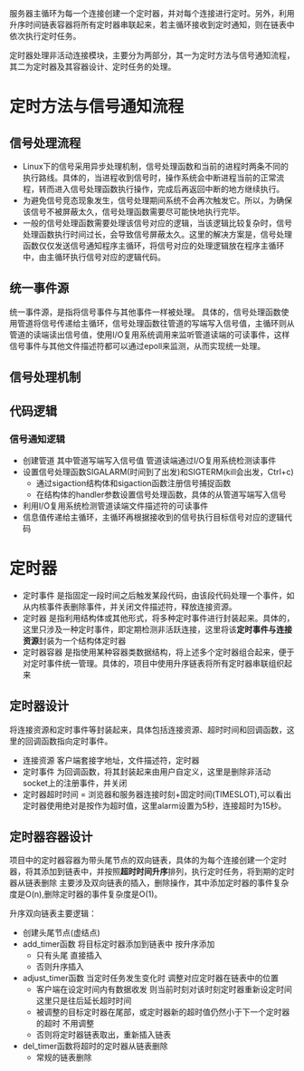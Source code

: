 服务器主循环为每一个连接创建一个定时器，并对每个连接进行定时。另外，利用升序时间链表容器将所有定时器串联起来，若主循环接收到定时通知，则在链表中依次执行定时任务。

定时器处理非活动连接模块，主要分为两部分，其一为定时方法与信号通知流程，其二为定时器及其容器设计、定时任务的处理。

# 定时方法与信号通知流程

## 信号处理流程
- Linux下的信号采用异步处理机制，信号处理函数和当前的进程时两条不同的执行路线。具体的，当进程收到信号时，操作系统会中断进程当前的正常流程，转而进入信号处理函数执行操作，完成后再返回中断的地方继续执行。
- 为避免信号竞态现象发生，信号处理期间系统不会再次触发它。所以，为确保该信号不被屏蔽太久，信号处理函数需要尽可能快地执行完毕。
- 一般的信号处理函数需要处理该信号对应的逻辑，当该逻辑比较复杂时，信号处理函数执行时间过长，会导致信号屏蔽太久。这里的解决方案是，信号处理函数仅仅发送信号通知程序主循环，将信号对应的处理逻辑放在程序主循环中，由主循环执行信号对应的逻辑代码。

## 统一事件源
统一事件源，是指将信号事件与其他事件一样被处理。
具体的，信号处理函数使用管道将信号传递给主循环，信号处理函数往管道的写端写入信号值，主循环则从管道的读端读出信号值，使用I/O复用系统调用来监听管道读端的可读事件，这样信号事件与其他文件描述符都可以通过epoll来监测，从而实现统一处理。

## 信号处理机制

## 代码逻辑

### 信号通知逻辑
- 创建管道 其中管道写端写入信号值 管道读端通过I/O复用系统检测读事件
- 设置信号处理函数SIGALARM(时间到了出发)和SIGTERM(kill会出发，Ctrl+c)
  - 通过sigaction结构体和sigaction函数注册信号捕捉函数
  - 在结构体的handler参数设置信号处理函数，具体的从管道写端写入信号
- 利用I/O复用系统检测管道读端文件描述符的可读事件
- 信息值传递给主循环，主循环再根据接收到的信号执行目标信号对应的逻辑代码

# 定时器
- 定时事件 
  是指固定一段时间之后触发某段代码，由该段代码处理一个事件，如从内核事件表删除事件，并关闭文件描述符，释放连接资源。
- 定时器 
  是指利用结构体或其他形式，将多种定时事件进行封装起来。具体的，这里只涉及一种定时事件，即定期检测非活跃连接，这里将该**定时事件与连接资源**封装为一个结构体定时器
- 定时器容器
  是指使用某种容器类数据结构，将上述多个定时器组合起来，便于对定时事件统一管理。具体的，项目中使用升序链表将所有定时器串联组织起来

## 定时器设计
将连接资源和定时事件等封装起来，具体包括连接资源、超时时间和回调函数，这里的回调函数指向定时事件。
- 连接资源 客户端套接字地址，文件描述符，定时器
- 定时事件 为回调函数，将其封装起来由用户自定义，这里是删除非活动socket上的注册事件，并关闭
- 定时器超时时间 = 浏览器和服务器连接时刻+固定时间(TIMESLOT),可以看出定时器使用绝对是按作为超时值，这里alarm设置为5秒，连接超时为15秒。

## 定时器容器设计

项目中的定时器容器为带头尾节点的双向链表，具体的为每个连接创建一个定时器，将其添加到链表中，并按照**超时时间升序**排列，执行定时任务，将到期的定时器从链表删除 
主要涉及双向链表的插入，删除操作，其中添加定时器的事件复杂度是O(n),删除定时器的事件复杂度是O(1)。

升序双向链表主要逻辑：
- 创建头尾节点(虚结点)
- add_timer函数 将目标定时器添加到链表中 按升序添加
  - 只有头尾 直接插入
  - 否则升序插入
- adjust_timer函数 当定时任务发生变化时 调整对应定时器在链表中的位置
  - 客户端在设定时间内有数据收发 则当前时刻对该时刻定时器重新设定时间 这里只是往后延长超时时间
  - 被调整的目标定时器在尾部，或定时器新的超时值仍然小于下一个定时器的超时 不用调整
  - 否则将定时器链表取出，重新插入链表
- del_timer函数将超时的定时器从链表删除
  - 常规的链表删除

